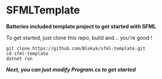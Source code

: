 # SFMLTemplate

**Batteries included template project to get started with SFML**



To get started, just clone this repo, build and... you're good !

```
git clone https://github.com/Blokyk/sfml-template.git
cd sfml-template
dotnet run
```

***Next, you can just modify Program.cs to get started***
